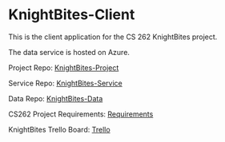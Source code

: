 # KnightBites-Client

This is the client application for the CS 262 KnightBites project.

The data service is hosted on Azure.

Project Repo: [KnightBites-Project](https://github.com/KnightBites/KnightBites-Project)

Service Repo: [KnightBites-Service](https://github.com/KnightBites/KnightBites-Service)

Data Repo: [KnightBites-Data](https://github.com/KnightBites/KnightBites-Data)

CS262 Project Requirements: [Requirements](https://cs.calvin.edu/courses/cs/262/kvlinden/15project/index.html)

KnightBites Trello Board: [Trello](https://trello.com/b/X4RF9w3o/cs262a-the-c-team-the-calvin-team)
